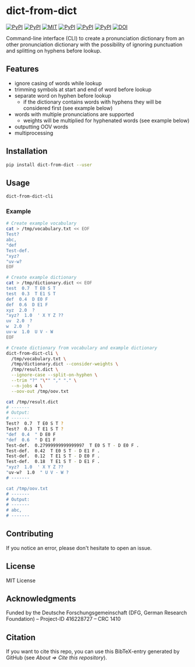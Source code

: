 # dict-from-dict

[![PyPI](https://img.shields.io/pypi/v/dict-from-dict.svg)](https://pypi.python.org/pypi/dict-from-dict)
[![PyPI](https://img.shields.io/pypi/pyversions/dict-from-dict.svg)](https://pypi.python.org/pypi/dict-from-dict)
[![MIT](https://img.shields.io/github/license/stefantaubert/pronunciation-dict-creation.svg)](LICENSE)
[![PyPI](https://img.shields.io/pypi/wheel/dict-from-dict.svg)](https://pypi.python.org/pypi/dict-from-dict)
[![PyPI](https://img.shields.io/pypi/implementation/dict-from-dict.svg)](https://pypi.python.org/pypi/dict-from-dict)
[![PyPI](https://img.shields.io/github/commits-since/stefantaubert/pronunciation-dict-creation/latest/master.svg)](https://pypi.python.org/pypi/dict-from-dict)
[![DOI](https://zenodo.org/badge/DOI/10.5281/zenodo.7390742.svg)](https://doi.org/10.5281/zenodo.7390742)

Command-line interface (CLI) to create a pronunciation dictionary from an other pronunciation dictionary with the possibility of ignoring punctuation and splitting on hyphens before lookup.

## Features

- ignore casing of words while lookup
- trimming symbols at start and end of word before lookup
- separate word on hyphen before lookup
  - if the dictionary contains words with hyphens they will be considered first (see example below)
- words with multiple pronunciations are supported
  - weights will be multiplied for hyphenated words (see example below)
- outputting OOV words
- multiprocessing

## Installation

```sh
pip install dict-from-dict --user
```

## Usage

```sh
dict-from-dict-cli
```

### Example

```sh
# Create example vocabulary
cat > /tmp/vocabulary.txt << EOF
Test?
abc,
"def
Test-def.
"xyz?
"uv-w?
EOF

# Create example dictionary
cat > /tmp/dictionary.dict << EOF
test  0.7  T E0 S T
test  0.3  T E1 S T
def  0.4  D E0 F
def  0.6  D E1 F
xyz  2.0  ?
"xyz?  1.0  ' X Y Z ??
uv  2.0  ?
w  2.0  ?
uv-w  1.0  U V - W
EOF

# Create dictionary from vocabulary and example dictionary
dict-from-dict-cli \
  /tmp/vocabulary.txt \
  /tmp/dictionary.dict --consider-weights \
  /tmp/result.dict \
  --ignore-case --split-on-hyphen \
  --trim "?" "\"" "," "." \
  --n-jobs 4 \
  --oov-out /tmp/oov.txt

cat /tmp/result.dict
# -------
# Output:
# -------
Test?  0.7  T E0 S T ?
Test?  0.3  T E1 S T ?
"def  0.4  " D E0 F
"def  0.6  " D E1 F
Test-def.  0.27999999999999997  T E0 S T - D E0 F .
Test-def.  0.42  T E0 S T - D E1 F .
Test-def.  0.12  T E1 S T - D E0 F .
Test-def.  0.18  T E1 S T - D E1 F .
"xyz?  1.0  ' X Y Z ??
"uv-w?  1.0  " U V - W ?
# -------

cat /tmp/oov.txt
# -------
# Output:
# -------
# abc,
# -------
```

## Contributing

If you notice an error, please don't hesitate to open an issue.

## License

MIT License

## Acknowledgments

Funded by the Deutsche Forschungsgemeinschaft (DFG, German Research Foundation) – Project-ID 416228727 – CRC 1410

## Citation

If you want to cite this repo, you can use this BibTeX-entry generated by GitHub (see *About => Cite this repository*).
